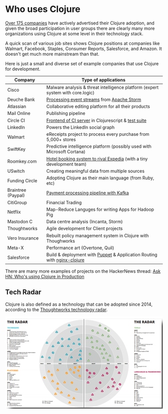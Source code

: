 # Who uses Clojure

[Over 175 companies](http://clojure.org/community/companies) have actively advertised their Clojure adoption, and given the broad participation in user groups there are clearly many more organizations using Clojure at some level in their technology stack. 

A quick scan of various job sites shows Clojure positions at companies like Walmart, Facebook, Staples, Consumer Reports, Salesforce, and Amazon. It doesn't get much more mainstream than that. 

Here is just a small and diverse set of example companies that use Clojure for development.

Company | Type of applications
----------------------- | -------------------------------------
Cisco                   | Malware analysis & threat intelligence platform (expert system with core.logic)
Deuche Bank             | [Processing event streams](http://blog.malcolmsparks.com/) from [Apache Storm](https://storm.apache.org/)
Atlassian               | Collaborative editing platform for all their products 
Mail Online             | Publishing pipeline
Circle CI               | [Frontend of CI server](https://github.com/circleci/frontend) in Clojurescript & [test suite](https://circleci.com/blog/rewriting-your-test-suite-in-clojure-in-24-hours/)
LinkedIn                | Powers the LinkedIn social graph
Walmart                 | eReceipts project to process every purchase from 5,000+ stores 
SwiftKey                | Predictive intelligence platform (possibly used with Microsoft Cortana)
Roomkey.com             | [Hotel booking system to rival Expedia](http://www.colinsteele.org/post/23103789647/against-the-grain-aws-clojure-startup) (with a tiny development team)
USwitch                 | Creating meaningful data from multiple sources
Funding Circle          | Adopting Clojure as their main language (from Ruby, etc)
Braintree (Paypal)      | [Payment processing pipeline with Kafka](https://www.youtube.com/watch?v=0D3jev1E5ks)
CitiGroup               | Financial Trading
Netflix                 | Map-Reduce Languges for writing Apps for Hadoop Pig 
Mastodon C              | Data centre analysis (Incanta, Storm)
Thoughtworks            | Agile development for Client projects
Vero Insurance          | Rebuilt policy management system in Clojure with Thoughworks
Meta-X                  | Performance art (Overtone, Quil)
Salesforce              | Build & deployment with [Puppet](https://github.com/puppetlabs/puppetserver) & Application Routing with [nginx-clojure](https://nginx-clojure.github.io)

There are many more examples of projects on the HackerNews thread: [Ask HN: Who's using Clojure in Production](https://news.ycombinator.com/item?id=8549823)


## Tech Radar

Clojure is also defined as a technology that can be adopted since 2014, according to the [Thoughtworks technology radar](https://www.thoughtworks.com/radar/languages-and-frameworks/clojure).

[![Thoughtworks Technology Radar](/images/thoughtworks-tech-radar.png)](https://www.thoughtworks.com/radar/languages-and-frameworks/clojure)

